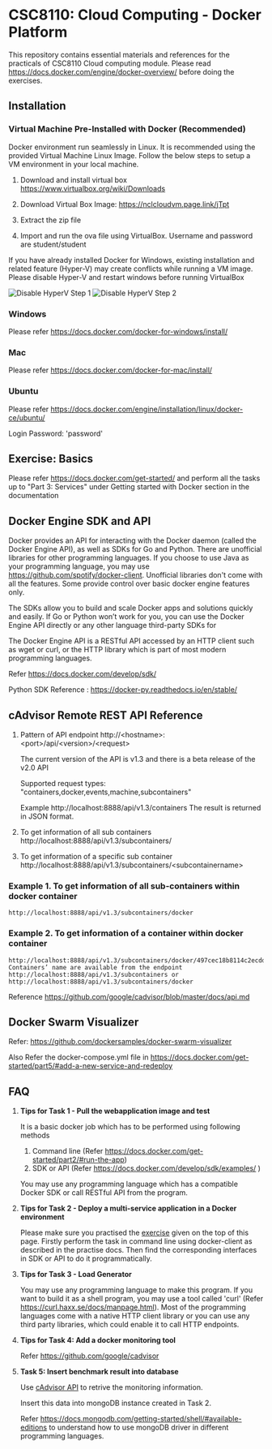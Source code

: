# CSC8110: Cloud Computing - Docker Platform
This repository contains essential materials and references for the practicals of CSC8110 Cloud computing module. Please read https://docs.docker.com/engine/docker-overview/ before doing the exercises.
## Installation
### Virtual Machine Pre-Installed with Docker (Recommended)
Docker environment run seamlessly in Linux. It is recommended using the provided Virtual Machine Linux Image. Follow the below steps to setup a VM environment in your local machine.

1. Download and install virtual box https://www.virtualbox.org/wiki/Downloads

2. Download Virtual Box Image: https://nclcloudvm.page.link/jTpt

3. Extract the zip file

4. Import and run the ova file using VirtualBox. Username and password are student/student

If you have already installed Docker for Windows, existing installation and related feature (Hyper-V) may create conflicts while running a VM image. Please disable Hyper-V and restart windows before running VirtualBox


![Disable HyperV Step 1](disableHyper-V-1.png?raw=true "Search for 'Turn Windows Features on or off'")
![Disable HyperV Step 2](disableHyper-V-2.png?raw=true "Disable Hyper-V")


### Windows
Please refer https://docs.docker.com/docker-for-windows/install/
### Mac
Please refer https://docs.docker.com/docker-for-mac/install/
### Ubuntu
Please refer https://docs.docker.com/engine/installation/linux/docker-ce/ubuntu/

Login Password: 'password'
## Exercise: Basics
Please refer https://docs.docker.com/get-started/  and perform all the tasks up to "Part 3: Services" under Getting started with Docker section in the documentation
## Docker Engine SDK and API
Docker provides an API for interacting with the Docker daemon (called the Docker Engine API), as well as SDKs for Go and Python. There are unofficial libraries for other programming languages. If you choose to use Java as your programming language, you may use https://github.com/spotify/docker-client. Unofficial libraries don't come with all the features. Some provide control over basic docker engine features only.

The SDKs allow you to build and scale Docker apps and solutions quickly and easily. If Go or Python won’t work for you, you can use the Docker Engine API directly or any other language third-party SDKs for 

The Docker Engine API is a RESTful API accessed by an HTTP client such as wget or curl, or the HTTP library which is part of most modern programming languages.

Refer https://docs.docker.com/develop/sdk/

Python SDK Reference : https://docker-py.readthedocs.io/en/stable/

## cAdvisor Remote REST API Reference
1. Pattern of API endpoint
    http://&lt;hostname&gt;:&lt;port&gt;/api/&lt;version&gt;/&lt;request&gt;
    
    The current version of the API is v1.3 and there is a beta release of the v2.0 API
    
    Supported request types: &quot;containers,docker,events,machine,subcontainers&quot;
    
    Example http://localhost:8888/api/v1.3/containers
    The result is returned in JSON format.
2. To get information of all sub containers http://localhost:8888/api/v1.3/subcontainers/
3. To get information of a specific sub container http://localhost:8888/api/v1.3/subcontainers/&lt;subcontainername&gt;

### Example 1. To get information of all sub-containers within docker container
    http://localhost:8888/api/v1.3/subcontainers/docker
### Example 2. To get information of a container within docker container
    http://localhost:8888/api/v1.3/subcontainers/docker/497cec18b8114c2ecdda1efb87f7795c594d7b431a59d5c775390426093b9631
    Containers’ name are available from the endpoint
    http://localhost:8888/api/v1.3/subcontainers or
    http://localhost:8888/api/v1.3/subcontainers/docker

Reference
https://github.com/google/cadvisor/blob/master/docs/api.md

## Docker Swarm Visualizer
Refer: https://github.com/dockersamples/docker-swarm-visualizer

Also Refer the docker-compose.yml file in https://docs.docker.com/get-started/part5/#add-a-new-service-and-redeploy 

## FAQ
1. **Tips for Task 1 - Pull the webapplication image and test**

    It is a basic docker job which has to be performed using following methods
    1. Command line (Refer https://docs.docker.com/get-started/part2/#run-the-app)
    1. SDK or API (Refer https://docs.docker.com/develop/sdk/examples/ )
        
    You may use any programming language which has a compatible Docker SDK or call RESTful API from the program.
    
2. **Tips for Task 2 - Deploy a multi-service application in a Docker environment**

    Please make sure you practised the [exercise](https://github.com/nclcloudcomputing/csc8110-2017-18#exercise-basics)     given on the top of this page. Firstly perform the task in command line using docker-client as described in the practise docs. Then find the corresponding interfaces in SDK or API to do it programmatically.

3. **Tips for Task 3 - Load Generator**

    You may use any programming language to make this program. If you want to build it as a shell program, you may use a tool called 'curl' (Refer https://curl.haxx.se/docs/manpage.html). Most of the programming languages come with a native HTTP client library or you can use any third party libraries, which could enable it to call HTTP endpoints.

4. **Tips for Task 4: Add a docker monitoring tool**

    Refer https://github.com/google/cadvisor

5. **Task 5: Insert benchmark result into database**

    Use [cAdvisor API](https://github.com/nclcloudcomputing/csc8110-2017-18#cadvisor-remote-rest-api-reference) to retrive the monitoring information.

    Insert this data into mongoDB instance created in Task 2.
    
    Refer https://docs.mongodb.com/getting-started/shell/#available-editions to understand how to use mongoDB driver in different programming languages.
